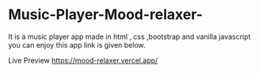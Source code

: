 # Music-Player-Mood-relaxer-

It is a music player app made in html , css ,bootstrap and vanilla javascript you can enjoy this app link is given below.

Live Preview
https://mood-relaxer.vercel.app/
